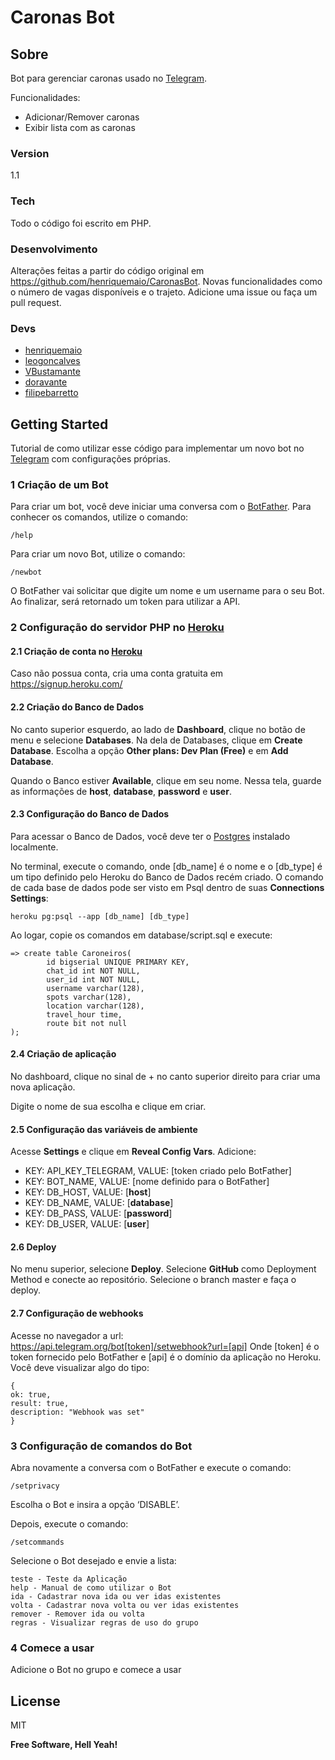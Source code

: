 # Caronas Bot

## Sobre 

Bot para gerenciar caronas usado no [Telegram].

Funcionalidades:
  - Adicionar/Remover caronas
  - Exibir lista com as caronas

### Version
1.1

### Tech

Todo o código foi escrito em PHP.

### Desenvolvimento

Alterações feitas a partir do código original em https://github.com/henriquemaio/CaronasBot. Novas funcionalidades como o número de vagas disponíveis e o trajeto.
Adicione uma issue ou faça um pull request.

### Devs

 - [henriquemaio]
 - [leogoncalves]
 - [VBustamante]
 - [doravante]
 - [filipebarretto]


## Getting Started

Tutorial de como utilizar esse código para implementar um novo bot no [Telegram] com configurações próprias.

### 1 Criação de um Bot

Para criar um bot, você deve iniciar uma conversa com o [BotFather]. Para conhecer os comandos, utilize o comando:
```
/help
```

Para criar um novo Bot, utilize o comando:
```
/newbot
```

O BotFather vai solicitar que digite um nome e um username para o seu Bot. Ao finalizar, será retornado um token para utilizar a API.

### 2 Configuração do servidor PHP no [Heroku]

#### 2.1 Criação de conta no [Heroku]

Caso não possua conta, cria uma conta gratuita em https://signup.heroku.com/

#### 2.2 Criação do Banco de Dados

No canto superior esquerdo, ao lado de **Dashboard**, clique no botão de menu e selecione **Databases**. Na dela de Databases, clique em **Create Database**. Escolha a opção **Other plans: Dev Plan (Free)** e em **Add Database**.

Quando o Banco estiver **Available**, clique em seu nome. Nessa tela, guarde as informações de **host**, **database**, **password** e **user**.

#### 2.3 Configuração do Banco de Dados

Para acessar o Banco de Dados, você deve ter o [Postgres] instalado localmente.

No terminal, execute o comando, onde [db_name] é o nome e o [db_type] é um tipo definido pelo Heroku do Banco de Dados recém criado. O comando de cada base de dados pode ser visto em Psql dentro de suas **Connections Settings**:
```
heroku pg:psql --app [db_name] [db_type]
```

Ao logar, copie os comandos em database/script.sql e execute:
```
=> create table Caroneiros(
        id bigserial UNIQUE PRIMARY KEY,
        chat_id int NOT NULL,
        user_id int NOT NULL,
        username varchar(128),
        spots varchar(128),
        location varchar(128),
        travel_hour time,
        route bit not null
);
```

#### 2.4 Criação de aplicação

No dashboard, clique no sinal de + no canto superior direito para criar uma nova aplicação.

Digite o nome de sua escolha e clique em criar.

#### 2.5 Configuração das variáveis de ambiente

Acesse **Settings** e clique em **Reveal Config Vars**. Adicione:

 - KEY: API_KEY_TELEGRAM, VALUE: [token criado pelo BotFather]
 - KEY: BOT_NAME, VALUE: [nome definido para o BotFather]
 - KEY: DB_HOST, VALUE: [**host**]
 - KEY: DB_NAME, VALUE: [**database**]
 - KEY: DB_PASS, VALUE: [**password**]
 - KEY: DB_USER, VALUE: [**user**]

#### 2.6 Deploy

No menu superior, selecione **Deploy**. Selecione **GitHub** como Deployment Method e conecte ao repositório. Selecione o branch master e faça o deploy.

#### 2.7 Configuração de webhooks

Acesse no navegador a url: https://api.telegram.org/bot[token]/setwebhook?url=[api]
Onde [token] é o token fornecido pelo BotFather e [api] é o domínio da aplicação no Heroku. Você deve visualizar algo do tipo:
```
{
ok: true,
result: true,
description: "Webhook was set"
}
```

### 3 Configuração de comandos do Bot

Abra novamente a conversa com o BotFather e execute o comando:
```
/setprivacy
```

Escolha o Bot e insira a opção ‘DISABLE’.

Depois, execute o comando:

```
/setcommands
```

Selecione o Bot desejado e envie a lista:
```
teste - Teste da Aplicação
help - Manual de como utilizar o Bot
ida - Cadastrar nova ida ou ver idas existentes
volta - Cadastrar nova volta ou ver idas existentes
remover - Remover ida ou volta
regras - Visualizar regras de uso do grupo
```

### 4 Comece a usar

Adicione o Bot no grupo e comece a usar

License
----

MIT


**Free Software, Hell Yeah!**

[//]: # (These are reference links used in the body of this note and get stripped out when the markdown processor does its job. There is no need to format nicely because it shouldn't be seen. Thanks SO - http://stackoverflow.com/questions/4823468/store-comments-in-markdown-syntax)

   [Telegram]: <https://telegram.org/>
   [henriquemaio]: <https://github.com/henriquemaio>
   [leogoncalves]: <https://github.com/leogoncalves>
   [VBustamante]: <https://github.com/VBustamante>
   [doravante]: <https://github.com/doravante>
   [filipebarretto]: <https://github.com/filipebarretto>
   [BotFather]: <https://telegram.me/botfather>
   [Heroku]: <https://heroku.com>
   [Postgres]: <http://www.postgresql.org/download/>



